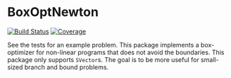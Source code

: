 # BoxOptNewton

[![Build Status](https://github.com/chriselrod/BoxOptNewton.jl/actions/workflows/CI.yml/badge.svg?branch=main)](https://github.com/chriselrod/BoxOptNewton.jl/actions/workflows/CI.yml?query=branch%3Amain)
[![Coverage](https://codecov.io/gh/chriselrod/BoxOptNewton.jl/branch/main/graph/badge.svg)](https://codecov.io/gh/chriselrod/BoxOptNewton.jl)

See the tests for an example problem.
This package implements a box-optimizer for non-linear programs that does not avoid the boundaries. This package only supports `SVector`s.
The goal is to be more useful for small-sized branch and bound problems.

